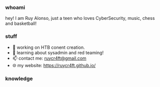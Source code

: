 ### whoami

hey! I am Ruy Alonso, just a teen who loves CyberSecurity, music, chess and basketball! 

### stuff

- 🔭 working on HTB conent creation.
- 🌱 learning about sysadmin and red teaming!
- 📫 contact me: ruycr4ft@gmail.com
- 🌐 my website: https://ruycr4ft.github.io/

### knowledge

